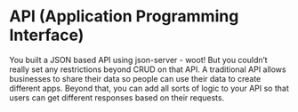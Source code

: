 # API (Application Programming Interface)
You built a JSON based API using json-server - woot! But you couldn’t really set any restrictions beyond CRUD on that API. A traditional API allows businesses to share their data so people can use their data to create different apps. Beyond that, you can add all sorts of logic to your API so that users can get different responses based on their requests.